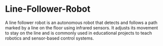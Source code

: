 # Line-Follower-Robot
A line follower robot is an autonomous robot that detects and follows a path marked by a line on the floor using infrared sensors. It adjusts its movement to stay on the line and is commonly used in educational projects to teach robotics and sensor-based control systems.
